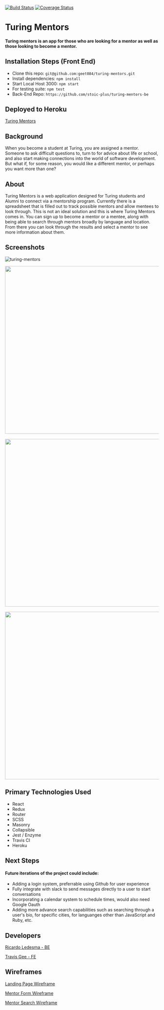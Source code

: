 [![Build Status](https://travis-ci.org/geet084/turing-mentors.svg?branch=master)](https://travis-ci.org/geet084/turing-mentors)
[![Coverage Status](https://coveralls.io/repos/github/geet084/turing-mentors/badge.svg?branch=master)](https://coveralls.io/github/geet084/turing-mentors?branch=master)
# Turing Mentors

#### Turing mentors is an app for those who are looking for a mentor as well as those looking to become a mentor.

## Installation Steps (Front End)
- Clone this repo: ```git@github.com:geet084/turing-mentors.git```
- Install dependencies: ```npm install```
- Start Local Host 3000: ```npm start```
- For testing suite: ```npm test```
- Back-End Repo: ```https://github.com/stoic-plus/turing-mentors-be```

## Deployed to Heroku
[Turing Mentors](https://turing-mentors.herokuapp.com/)


## Background
When you become a student at Turing, you are assigned a mentor. Someone to ask difficult questions to, turn to for advice about life or school, and also start making connections into the world of software development. But what if, for some reason, you would like a different mentor, or perhaps you want more than one?

## About
Turing Mentors is a web application designed for Turing students and Alumni to connect via a mentorship program. Currently there is a spreadsheet that is filled out to track possible mentors and allow mentees to look through. This is not an ideal solution and this is where Turing Mentors comes in. You can sign up to become a mentor or a mentee, along with being able to search through mentors broadly by language and location. From there you can look through the results and select a mentor to see more information about them.

## Screenshots
![turing-mentors](https://user-images.githubusercontent.com/39391585/55925805-0c571380-5bcc-11e9-89f9-4a8389749844.gif)


<img src="https://user-images.githubusercontent.com/39391585/55925854-3c061b80-5bcc-11e9-98b0-99909fb8a038.png" height="550" />&nbsp;&nbsp;&nbsp;&nbsp;&nbsp;&nbsp;<img src="https://user-images.githubusercontent.com/39391585/55925853-3c061b80-5bcc-11e9-8ff5-d72dad3ad19b.png" height="550" />&nbsp;&nbsp;&nbsp;&nbsp;&nbsp;&nbsp;<img src="https://user-images.githubusercontent.com/39391585/55925852-3c061b80-5bcc-11e9-8876-d69256f7d2fd.png" height="550" />

## Primary Technologies Used
- React
- Redux
- Router
- SCSS
- Masonry
- Collapsible
- Jest / Enzyme
- Travis CI
- Heroku

## Next Steps
#### Future iterations of the project could include:
- Adding a login system, preferrable using Github for user experience
- Fully integrate with slack to send messages directly to a user to start conversations
- Incorporating a calendar system to schedule times, would also need Google Oauth
- Adding more advance search capabilities such as searching through a user's bio, for specific cities, for languanges other than JavaScript and Ruby, etc.

## Developers
[Ricardo Ledesma - BE](https://github.com/stoic-plus)

[Travis Gee - FE](https://github.com/geet084)


## Wireframes
[Landing Page Wireframe](https://user-images.githubusercontent.com/39391585/55905511-579f0100-5b8f-11e9-93db-5a23da95a51e.png)

[Mentor Form Wireframe](https://user-images.githubusercontent.com/39391585/55905512-58379780-5b8f-11e9-924f-5b57f7914ef2.png)

[Mentor Search Wireframe](https://user-images.githubusercontent.com/39391585/55905513-58379780-5b8f-11e9-98f2-020873c3580e.png)
